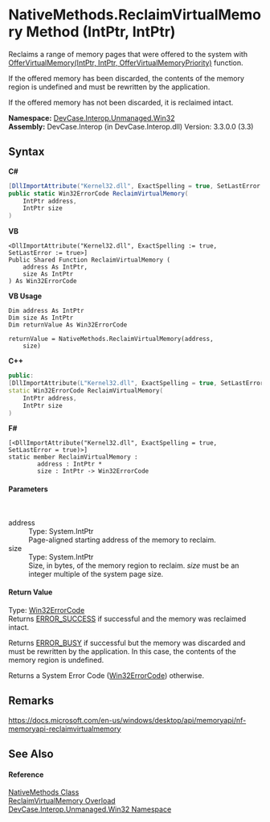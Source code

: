 # NativeMethods.ReclaimVirtualMemory Method (IntPtr, IntPtr)
 

Reclaims a range of memory pages that were offered to the system with <a href="M_DevCase_Interop_Unmanaged_Win32_NativeMethods_OfferVirtualMemory">OfferVirtualMemory(IntPtr, IntPtr, OfferVirtualMemoryPriority)</a> function. 

 If the offered memory has been discarded, the contents of the memory region is undefined and must be rewritten by the application. 

 If the offered memory has not been discarded, it is reclaimed intact.

**Namespace:**&nbsp;<a href="N_DevCase_Interop_Unmanaged_Win32">DevCase.Interop.Unmanaged.Win32</a><br />**Assembly:**&nbsp;DevCase.Interop (in DevCase.Interop.dll) Version: 3.3.0.0 (3.3)

## Syntax

**C#**<br />
``` C#
[DllImportAttribute("Kernel32.dll", ExactSpelling = true, SetLastError = true)]
public static Win32ErrorCode ReclaimVirtualMemory(
	IntPtr address,
	IntPtr size
)
```

**VB**<br />
``` VB
<DllImportAttribute("Kernel32.dll", ExactSpelling := true, SetLastError := true>]
Public Shared Function ReclaimVirtualMemory ( 
	address As IntPtr,
	size As IntPtr
) As Win32ErrorCode
```

**VB Usage**<br />
``` VB Usage
Dim address As IntPtr
Dim size As IntPtr
Dim returnValue As Win32ErrorCode

returnValue = NativeMethods.ReclaimVirtualMemory(address, 
	size)
```

**C++**<br />
``` C++
public:
[DllImportAttribute(L"Kernel32.dll", ExactSpelling = true, SetLastError = true)]
static Win32ErrorCode ReclaimVirtualMemory(
	IntPtr address, 
	IntPtr size
)
```

**F#**<br />
``` F#
[<DllImportAttribute("Kernel32.dll", ExactSpelling = true, SetLastError = true)>]
static member ReclaimVirtualMemory : 
        address : IntPtr * 
        size : IntPtr -> Win32ErrorCode 

```


#### Parameters
&nbsp;<dl><dt>address</dt><dd>Type: System.IntPtr<br />Page-aligned starting address of the memory to reclaim.</dd><dt>size</dt><dd>Type: System.IntPtr<br />Size, in bytes, of the memory region to reclaim. *size* must be an integer multiple of the system page size.</dd></dl>

#### Return Value
Type: <a href="T_DevCase_Interop_Unmanaged_Win32_Enums_Win32ErrorCode">Win32ErrorCode</a><br />Returns <a href="T_DevCase_Interop_Unmanaged_Win32_Enums_Win32ErrorCode">ERROR_SUCCESS</a> if successful and the memory was reclaimed intact. 

 Returns <a href="T_DevCase_Interop_Unmanaged_Win32_Enums_Win32ErrorCode">ERROR_BUSY</a> if successful but the memory was discarded and must be rewritten by the application. In this case, the contents of the memory region is undefined. 

 Returns a System Error Code (<a href="T_DevCase_Interop_Unmanaged_Win32_Enums_Win32ErrorCode">Win32ErrorCode</a>) otherwise.

## Remarks
<a href="https://docs.microsoft.com/en-us/windows/desktop/api/memoryapi/nf-memoryapi-reclaimvirtualmemory" target="_blank">https://docs.microsoft.com/en-us/windows/desktop/api/memoryapi/nf-memoryapi-reclaimvirtualmemory</a>

## See Also


#### Reference
<a href="T_DevCase_Interop_Unmanaged_Win32_NativeMethods">NativeMethods Class</a><br /><a href="Overload_DevCase_Interop_Unmanaged_Win32_NativeMethods_ReclaimVirtualMemory">ReclaimVirtualMemory Overload</a><br /><a href="N_DevCase_Interop_Unmanaged_Win32">DevCase.Interop.Unmanaged.Win32 Namespace</a><br />